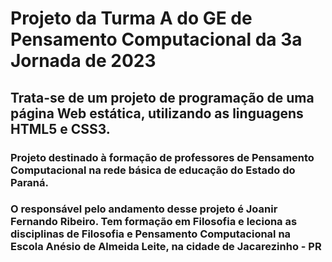 # Projeto da Turma A do GE de Pensamento Computacional da 3a Jornada de 2023

## Trata-se de um projeto de programação de uma página Web estática, utilizando as linguagens HTML5 e CSS3.

### Projeto destinado à formação de professores de Pensamento Computacional na rede básica de educação do Estado do Paraná. 

### O responsável pelo andamento desse projeto é Joanir Fernando Ribeiro. Tem formação em Filosofia e leciona as disciplinas de Filosofia e Pensamento Computacional na Escola Anésio de Almeida Leite, na cidade de Jacarezinho - PR
